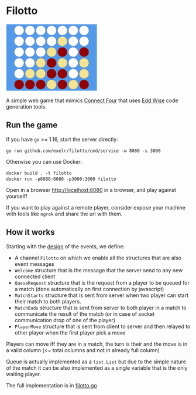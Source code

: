 # Filotto

![Filotto](screenshot-small.png)

A simple web game that mimics [Connect Four](https://en.wikipedia.org/wiki/Connect_Four)
that uses [Edd Wise](https://github.com/exelr/eddwise) code generation tools.

## Run the game

If you have `go` >= 1.16, start the server directly:
```shell
go run github.com/exelr/filotto/cmd/service -w 8080 -s 3000
```

Otherwise you can use Docker:

```shell
docker build . -t filotto
docker run -p8080:8080 -p3000:3000 filotto
```

Open in a browser [http://localhost:8080](http://localhost:8080) in a browser, and play against yourself!

If you want to play against a remote player, consider expose your machine with tools like `ngrok` and share the url with them.

## How it works

Starting with the [design](/design/filotto.edd.go) of the events, we define:

- A channel `Filotto` on which we enable all the structures that are also event messages
- `Welcome` structure that is the message that the server send to any new connected client
- `QueueRequest` structure that is the request from a player to be queued for a match (done automatically on first connection by javascript)
- `MatchStarts` structure that is sent from server when two player can start their match to both players.
- `MatchEnds` structure that is sent from server to both player in a match to communicate the result of the match (or in case of socket communication drop of one of the player)
- `PlayerMove` structure that is sent from client to server and then relayed to other player when the first player pick a move

Players can move iff they are in a match, the turn is their and the move is in a valid column (<= total columns and not in already full column)

Queue is actually implemented as a `list.List` but due to the simple nature of the match it can be also implemented as a single variable that is the only waiting player.

The full implementation is in [filotto.go](/filotto.go)
